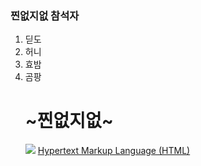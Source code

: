 <!doctype html>
<html>
<title>찐없지없</title>
<meta charset="utp-8">
<head>
<h3>찐없지없 참석자</h3>
<ol>
  <li>딛도</li>
  <li>허니</li>
  <li>효밤</li>
  <li>곰팡</li>
<h1>~찐없지없~</h1>
</head>
<img src="https://pbs.twimg.com/media/CWkZvvOUYAAQ53h.jpg">
<a href="https://opentutorials.org/course/3084/18418"
target="_blank" title="아아악">Hypertext Markup Language (HTML)
